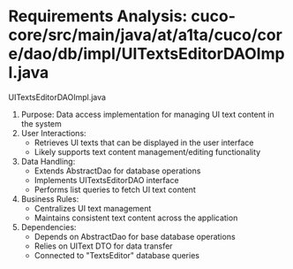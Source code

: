 # Requirements Analysis: cuco-core/src/main/java/at/a1ta/cuco/core/dao/db/impl/UITextsEditorDAOImpl.java

UITextsEditorDAOImpl.java
1. Purpose: Data access implementation for managing UI text content in the system
2. User Interactions:
   - Retrieves UI texts that can be displayed in the user interface
   - Likely supports text content management/editing functionality
3. Data Handling:
   - Extends AbstractDao for database operations
   - Implements UITextsEditorDAO interface
   - Performs list queries to fetch UI text content
4. Business Rules:
   - Centralizes UI text management
   - Maintains consistent text content across the application
5. Dependencies:
   - Depends on AbstractDao for base database operations
   - Relies on UIText DTO for data transfer
   - Connected to "TextsEditor" database queries
